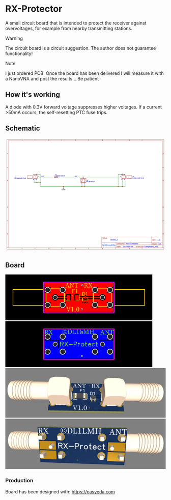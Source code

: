 # RX-Protector
A small circuit board that is intended to protect the receiver against overvoltages, for example from nearby transmitting stations.

> [!WARNING]
> The circuit board is a circuit suggestion. The author does not guarantee functionality!

> [!NOTE]
> I just ordered PCB. Once the board has been delivered I will measure it with a NanoVNA and post the results... Be patient

## How it's working
A diode with 0.3V forward voltage suppresses higher voltages. If a current >50mA occurs, the self-resetting PTC fuse trips.

## Schematic
![schematic](https://github.com/dl1lmh/RX-Protector/blob/main/img/schematic.png)

## Board
![PCB front](https://github.com/dl1lmh/RX-Protector/blob/main/img/pcb_front.png)
![PCB back](https://github.com/dl1lmh/RX-Protector/blob/main/img/pcb_back.png)
![3d front](https://github.com/dl1lmh/RX-Protector/blob/main/img/3d_front.jpg)
![3d back](https://github.com/dl1lmh/RX-Protector/blob/main/img/3d_back.jpg)


### Production
Board has been designed with: https://easyeda.com
